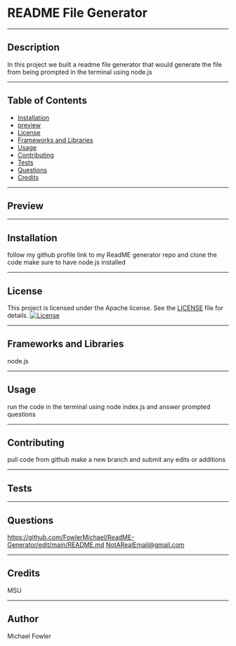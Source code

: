 
  # README File Generator
  <hr>

  ## Description
  In this project we built a readme file generator that would generate the file from being prompted in the terminal using node.js
  <hr>

  ## Table of Contents
  * [Installation](#installation)
  * [preview](#preview)
  * [License](#license)
  * [Frameworks and Libraries](#frameworks-and-libraries)
  * [Usage](#usage)
  * [Contributing](#contributing)
  * [Tests](#tests)
  * [Questions](#questions)
  * [Credits](#credits)
  <hr>

  ## Preview
   
   <hr>

  ## Installation
   follow my github profile link to my ReadME generator repo and clone the code make sure to have node.js installed
   <hr>

   ## License

This project is licensed under the Apache license. See the [LICENSE](LICENSE) file for details.
   [![License](https://img.shields.io/badge/License-Apache-blue.svg)](LICENSE)
   
   <hr>

  ## Frameworks and Libraries
   node.js
   <hr>

  ## Usage
  run the code in the terminal using node index.js and answer prompted questions
  <hr>

  ## Contributing
  pull code from github make a new branch and submit any edits or additions
  <hr>

  ## Tests
  
  <hr>

  ## Questions
  https://github.com/FowlerMichael/ReadME-Generator/edit/main/README.md
  NotARealEmail@gmail.com
  <hr>


  ## Credits
   MSU
   <hr>

  ## Author
   Michael Fowler

